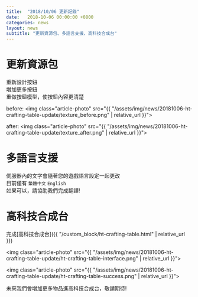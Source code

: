 ```yaml
---
title:  "2018/10/06 更新記錄"
date:   2018-10-06 00:00:00 +0800
categories: news
layout: news
subtitle: "更新資源包、多語言支援、高科技合成台"
---
```


# 更新資源包

重新設計按鈕  
增加更多按鈕  
重做按鈕模型，使按鈕內容更清楚

before:
<img class="article-photo" src="{{ "/assets/img/news/20181006-ht-crafting-table-update/texture_before.png" | relative_url }}">

after:
<img class="article-photo" src="{{ "/assets/img/news/20181006-ht-crafting-table-update/texture_after.png" | relative_url }}">

# 多語言支援

伺服器內的文字會隨著您的遊戲語言設定一起更改  
目前僅有 `繁體中文` `English`  
如果可以，請協助我們完成翻譯!

# 高科技合成台

完成[高科技合成台]({{ "/custom_block/ht-crafting-table.html" | relative_url }})

<img class="article-photo" src="{{ "/assets/img/news/20181006-ht-crafting-table-update/ht-crafting-table-interface.png" | relative_url }}">

<img class="article-photo" src="{{ "/assets/img/news/20181006-ht-crafting-table-update/ht-crafting-table-success.png" | relative_url }}">

未來我們會增加更多物品進高科技合成台，敬請期待!
